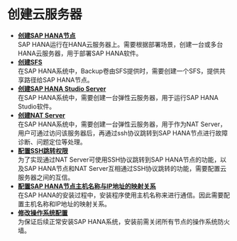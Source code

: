 # 创建云服务器<a name="saphana_02_0022"></a>

-   **[创建SAP HANA节点](创建SAP-HANA节点.md)**  
SAP HANA运行在HANA云服务器上。需要根据部署场景，创建一台或多台HANA云服务器，用于部署SAP  HANA软件。
-   **[创建SFS](创建SFS.md)**  
在SAP HANA系统中，Backup卷由SFS提供时，需要创建一个SFS，提供共享路径给SAP  HANA节点。
-   **[创建SAP HANA Studio Server](创建SAP-HANA-Studio-Server.md)**  
在SAP HANA系统中，需要创建一台弹性云服务器，用于运行SAP  HANA Studio软件。
-   **[创建NAT Server](创建NAT-Server.md)**  
在SAP HANA系统中，需要创建一台弹性云服务器，用于作为NAT  Server，用户可通过访问该服务器后，再通过ssh协议跳转到SAP  HANA节点进行故障诊断、问题定位等处理。
-   **[配置SSH跳转权限](配置SSH跳转权限.md)**  
为了实现通过NAT Server可使用SSH协议跳转到SAP HANA节点的功能，以及SAP  HANA节点和NAT Server互相通过SSH协议跳转的功能，需要配置云服务器之间的互信。
-   **[配置SAP HANA节点主机名称与IP地址的映射关系](配置SAP-HANA节点主机名称与IP地址的映射关系.md)**  
在SAP HANA的安装过程中，安装程序使用主机名称来进行通信。因此需要配置主机名称和IP地址的映射关系。
-   **[修改操作系统配置](修改操作系统配置.md)**  
为保证后续正常安装SAP HANA系统，安装前需关闭所有节点的操作系统防火墙。

